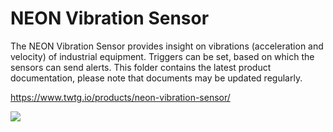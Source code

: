 # NEON Vibration Sensor

The NEON Vibration Sensor provides insight on vibrations (acceleration and velocity) of industrial equipment. Triggers can be set, based on which the sensors can send alerts. This folder contains the latest product documentation, please note that documents may be updated regularly.

https://www.twtg.io/products/neon-vibration-sensor/

![](../.resources/vb.jpg) 

